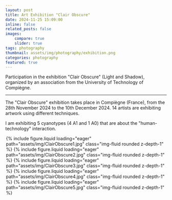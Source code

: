 ```yaml
---
layout: post
title: Art Exhibition "Clair Obscure"
date: 2024-11-25 15:09:00
inline: false
related_posts: false
images:
    compare: true
    slider: true
tags: photography
thumbnail: assets/img/photography/exhibition.png
categories: photography
featured: true
---
```


Participation in the exhibition "Clair Obscure" (Light and Shadow), organized by an association from the University of Technology of Compiègne.

---

The "Clair Obscure" exhibition takes place in Compiègne (France), from the 28th November 2024 to the 10th December 2024. 14 artists are exhibiting artwork using different techniques.

I am exhibiting 5 cyanotypes (4 A1 and 1 A0) that are about the "human-technology" interaction.

<div style="max-width: 500px; margin: auto;">
<swiper-container keyboard="true" navigation="true" pagination="true" pagination-clickable="true" pagination-dynamic-bullets="true" rewind="true">
    <swiper-slide>{% include figure.liquid loading="eager" path="assets/img/ClairObscure1.jpg" class="img-fluid rounded z-depth-1" %}</swiper-slide>
    <swiper-slide>{% include figure.liquid loading="eager" path="assets/img/ClairObscure2.jpg" class="img-fluid rounded z-depth-1" %}</swiper-slide>
    <swiper-slide>{% include figure.liquid loading="eager" path="assets/img/ClairObscure3.jpg" class="img-fluid rounded z-depth-1" %}</swiper-slide>
    <swiper-slide>{% include figure.liquid loading="eager" path="assets/img/ClairObscure4.jpg" class="img-fluid rounded z-depth-1" %}</swiper-slide>
    <swiper-slide>{% include figure.liquid loading="eager" path="assets/img/ClairObscure5.jpg" class="img-fluid rounded z-depth-1" %}</swiper-slide>
</swiper-container>
</div>
